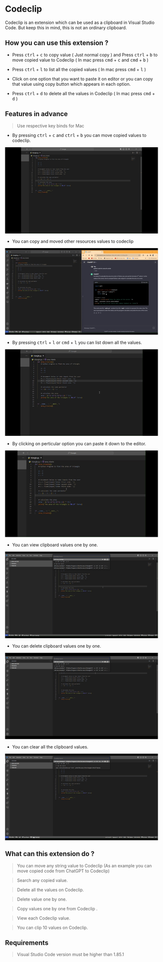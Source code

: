 # Codeclip

Codeclip is an extension which can be used as a clipboard in Visual Studio Code. But keep this in mind, this is not an ordinary clipboard.

## How you can use this extension ?

- Press <kbd>ctrl</kbd> + <kbd>c</kbd> to copy value ( Just normal copy ) and Press <kbd>ctrl</kbd> + <kbd>b</kbd> to move copied value to Codeclip ( In mac press <kbd>cmd</kbd> + <kbd>c</kbd> and <kbd>cmd</kbd> + <kbd>b</kbd> )

- Press <kbd>ctrl</kbd> + <kbd>l</kbd> to list all the copied values ( In mac press <kbd>cmd</kbd> + <kbd>l</kbd> )

- Click on one option that you want to paste it on editor or you can copy that value using copy button which appears in each option.

- Press <kbd>ctrl</kbd> + <kbd>d</kbd> to delete all the values in Codeclip ( In mac press <kbd>cmd</kbd> + <kbd>d</kbd> )


## Features in advance

> Use respective key binds for Mac

- By pressing <kbd>ctrl</kbd> + <kbd>c</kbd> and <kbd>ctrl</kbd> + <kbd>b</kbd> you can move copied values to codeclip.

![Relative Image](images/readme_images/ctrl+B.gif)

- You can copy and moved other resources values to codeclip

![Relative Image](images/readme_images/COPY_GLOBAL.gif)

- By pressing <kbd>ctrl</kbd> + <kbd>l</kbd> or <kbd>cmd</kbd> + <kbd>l</kbd> you can list down all the values.

![Relative Image](images/readme_images/ctrl+L.gif)

- By clicking on perticular option you can paste it down to the editor.

![Relative Image](images/readme_images/PASTE_BY_CLICKING.gif)

- You can view clipboard values one by one.

![Relative Image](images/readme_images/VIEW_VALUES.gif)

- You can delete clipboard values one by one.

![Relative Image](images/readme_images/DELETE_VALUES.gif)

- You can clear all the clipboard values.

![Relative Image](images/readme_images/CLEAR_CLIPBOARD.gif)

## What can this extension do ?

> You can move any string value to Codeclip (As an example you can move copied code from ChatGPT to Codeclip)

> Search any copied value.

> Delete all the values on Codeclip.

> Delete value one by one.

> Copy values one by one from Codeclip .

> View each Codeclip value.

> You can clip 10 values on Codeclip.


## Requirements

> Visual Studio Code version must be higher than 1.85.1
